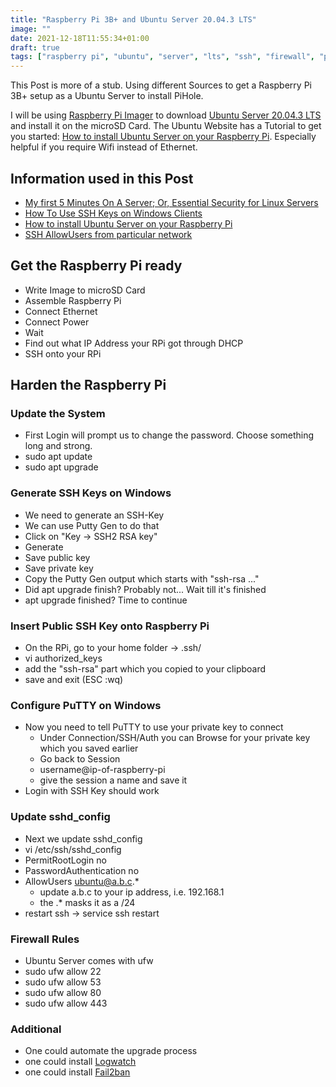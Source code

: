 ```yaml
---
title: "Raspberry Pi 3B+ and Ubuntu Server 20.04.3 LTS"
image: ""
date: 2021-12-18T11:55:34+01:00
draft: true
tags: ["raspberry pi", "ubuntu", "server", "lts", "ssh", "firewall", "putty"]
---
```


This Post is more of a stub. Using different Sources to get a Raspberry Pi 3B+ setup as a Ubuntu Server to install PiHole.

I will be using [Raspberry Pi Imager](https://www.raspberrypi.com/software/) to download [Ubuntu Server 20.04.3 LTS](https://ubuntu.com/download/raspberry-pi) and install it on the microSD Card. 
The Ubuntu Website has a Tutorial to get you started: [How to install Ubuntu Server on your Raspberry Pi](https://ubuntu.com/tutorials/how-to-install-ubuntu-on-your-raspberry-pi#1-overview). Especially helpful if you require Wifi instead of Ethernet. 

## Information used in this Post
- [My first 5 Minutes On A Server; Or, Essential Security for Linux Servers](https://sollove.com/2013/03/03/my-first-5-minutes-on-a-server-or-essential-security-for-linux-servers/)
- [How To Use SSH Keys on Windows Clients](https://support.hostway.com/hc/en-us/articles/115001509884-How-To-Use-SSH-Keys-on-Windows-Clients-with-PuTTY-)
- [How to install Ubuntu Server on your Raspberry Pi](https://ubuntu.com/tutorials/how-to-install-ubuntu-on-your-raspberry-pi#1-overview)
- [SSH AllowUsers from particular network](https://serverfault.com/questions/478801/ssh-allowusers-from-particular-network)

## Get the Raspberry Pi ready
- Write Image to microSD Card
- Assemble Raspberry Pi
- Connect Ethernet
- Connect Power
- Wait
- Find out what IP Address your RPi got through DHCP
- SSH onto your RPi

## Harden the Raspberry Pi
### Update the System
- First Login will prompt us to change the password. Choose something long and strong.
- sudo apt update
- sudo apt upgrade
### Generate SSH Keys on Windows
- We need to generate an SSH-Key
- We can use Putty Gen to do that
- Click on "Key -> SSH2 RSA key"
- Generate
- Save public key
- Save private key
- Copy the Putty Gen output which starts with "ssh-rsa ..."
- Did apt upgrade finish? Probably not... Wait till it's finished
- apt upgrade finished? Time to continue
### Insert Public SSH Key onto Raspberry Pi
- On the RPi, go to your home folder -> .ssh/
- vi authorized_keys
- add the "ssh-rsa" part which you copied to your clipboard
- save and exit (ESC :wq)
### Configure PuTTY on Windows
- Now you need to tell PuTTY to use your private key to connect
    - Under Connection/SSH/Auth you can Browse for your private key which you saved earlier
    - Go back to Session
    - username@ip-of-raspberry-pi
    - give the session a name and save it
- Login with SSH Key should work
### Update sshd_config
- Next we update sshd_config
- vi /etc/ssh/sshd_config
- PermitRootLogin no
- PasswordAuthentication no
- AllowUsers ubuntu@a.b.c.*
    - update a.b.c to your ip address, i.e. 192.168.1
    - the .* masks it as a /24
- restart ssh -> service ssh restart
### Firewall Rules
- Ubuntu Server comes with ufw
- sudo ufw allow 22
- sudo ufw allow 53
- sudo ufw allow 80
- sudo ufw allow 443
### Additional
- One could automate the upgrade process
- one could install [Logwatch](https://linux.die.net/man/8/logwatch) 
- one could install [Fail2ban](https://www.fail2ban.org/wiki/index.php/Main_Page)